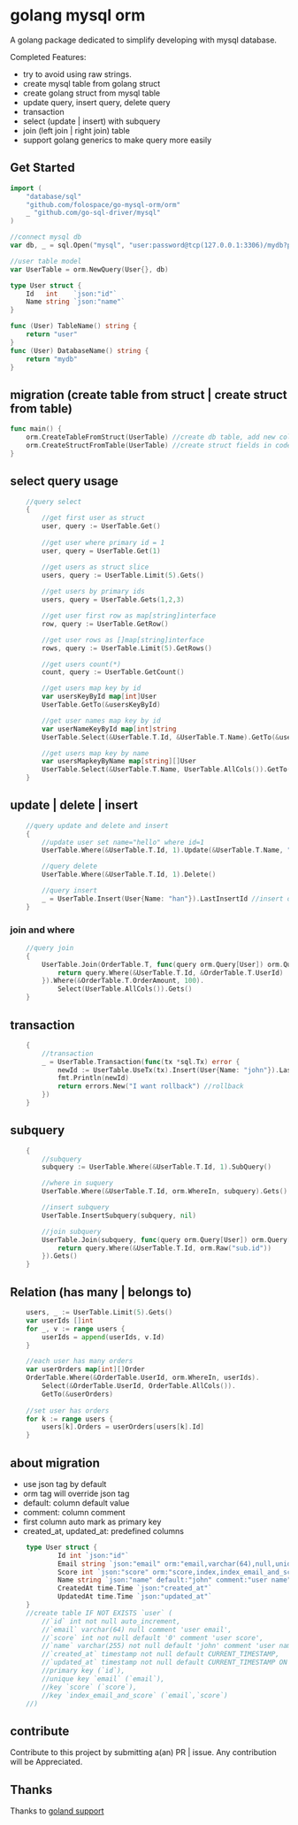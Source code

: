 # golang mysql orm
A golang package dedicated to simplify developing with mysql database. 

Completed Features:
- try to avoid using raw strings.
- create mysql table from golang struct
- create golang struct from mysql table
- update query, insert query, delete query
- transaction  
- select (update | insert) with subquery
- join (left join | right join) table
- support golang generics to make query more easily

## Get Started
```go
import (
    "database/sql"
    "github.com/folospace/go-mysql-orm/orm"
    _ "github.com/go-sql-driver/mysql"
)

//connect mysql db
var db, _ = sql.Open("mysql", "user:password@tcp(127.0.0.1:3306)/mydb?parseTime=true&charset=utf8mb4&loc=Asia%2FShanghai")

//user table model
var UserTable = orm.NewQuery(User{}, db)

type User struct {
    Id   int    `json:"id"`
    Name string `json:"name"`
}

func (User) TableName() string {
    return "user"
}
func (User) DatabaseName() string {
    return "mydb"
}
```

## migration (create table from struct  | create struct from table)
```go
func main() {
    orm.CreateTableFromStruct(UserTable) //create db table, add new columns if table already exist.
    orm.CreateStructFromTable(UserTable) //create struct fields in code
}        
```


## select query usage
```go
    //query select
    {
        //get first user as struct
        user, query := UserTable.Get()
        
        //get user where primary id = 1
        user, query = UserTable.Get(1)

        //get users as struct slice
        users, query := UserTable.Limit(5).Gets()
        
        //get users by primary ids
        users, query = UserTable.Gets(1,2,3)

        //get user first row as map[string]interface
        row, query := UserTable.GetRow()

        //get user rows as []map[string]interface
        rows, query := UserTable.Limit(5).GetRows()

        //get users count(*)
        count, query := UserTable.GetCount()

        //get users map key by id
        var usersKeyById map[int]User
        UserTable.GetTo(&usersKeyById)

        //get user names map key by id
        var userNameKeyById map[int]string
        UserTable.Select(&UserTable.T.Id, &UserTable.T.Name).GetTo(&userNameKeyById)

        //get users map key by name
        var usersMapkeyByName map[string][]User
        UserTable.Select(&UserTable.T.Name, UserTable.AllCols()).GetTo(&usersMapkeyByName)
    }
```

## update | delete | insert
```go
    //query update and delete and insert
    {
        //update user set name="hello" where id=1
        UserTable.Where(&UserTable.T.Id, 1).Update(&UserTable.T.Name, "hello")

        //query delete
        UserTable.Where(&UserTable.T.Id, 1).Delete()

        //query insert
        _ = UserTable.Insert(User{Name: "han"}).LastInsertId //insert one row and get id
    }
```

### join and where 
```go
    //query join
    {
        UserTable.Join(OrderTable.T, func(query orm.Query[User]) orm.Query[User] {
            return query.Where(&UserTable.T.Id, &OrderTable.T.UserId)
        }).Where(&OrderTable.T.OrderAmount, 100).
            Select(UserTable.AllCols()).Gets()
    }
```


## transaction
```go
    {
        //transaction
        _ = UserTable.Transaction(func(tx *sql.Tx) error {
            newId := UserTable.UseTx(tx).Insert(User{Name: "john"}).LastInsertId //insert
            fmt.Println(newId)
            return errors.New("I want rollback") //rollback
        })
    }
```

## subquery
```go
    {
        //subquery
        subquery := UserTable.Where(&UserTable.T.Id, 1).SubQuery()

        //where in suquery
        UserTable.Where(&UserTable.T.Id, orm.WhereIn, subquery).Gets()

        //insert subquery
        UserTable.InsertSubquery(subquery, nil)

        //join subquery
        UserTable.Join(subquery, func(query orm.Query[User]) orm.Query[User] {
            return query.Where(&UserTable.T.Id, orm.Raw("sub.id"))
        }).Gets()
    }
```

## Relation (has many | belongs to)
```go
    users, _ := UserTable.Limit(5).Gets()
    var userIds []int
    for _, v := range users {
        userIds = append(userIds, v.Id)
    }

    //each user has many orders
    var userOrders map[int][]Order
    OrderTable.Where(&OrderTable.UserId, orm.WhereIn, userIds).
        Select(&OrderTable.UserId, OrderTable.AllCols()). 
        GetTo(&userOrders)
    
    //set user has orders
    for k := range users {
        users[k].Orders = userOrders[users[k].Id]
    }
```

## about migration 
- use json tag by default
- orm tag will override json tag
- default: column default value
- comment: column comment 
- first column auto mark as primary key
- created_at, updated_at: predefined columns
```go
    type User struct {
            Id int `json:"id"`
            Email string `json:"email" orm:"email,varchar(64),null,unique,index_email_and_score" comment:"user email"`
            Score int `json:"score" orm:"score,index,index_email_and_score" comment:"user score"`
            Name string `json:"name" default:"john" comment:"user name"`
            CreatedAt time.Time `json:"created_at"`
            UpdatedAt time.Time `json:"updated_at"`
    }
    //create table IF NOT EXISTS `user` (
        //`id` int not null auto_increment,
        //`email` varchar(64) null comment 'user email',
        //`score` int not null default '0' comment 'user score',
        //`name` varchar(255) not null default 'john' comment 'user name',
        //`created_at` timestamp not null default CURRENT_TIMESTAMP,
        //`updated_at` timestamp not null default CURRENT_TIMESTAMP ON UPDATE CURRENT_TIMESTAMP,
        //primary key (`id`),
        //unique key `email` (`email`),
        //key `score` (`score`),
        //key `index_email_and_score` (`email`,`score`)
    //) 
```
## contribute
Contribute to this project by submitting a(an) PR | issue. Any contribution will be Appreciated.


## Thanks
Thanks to [goland support](https://jb.gg/OpenSourceSupport)